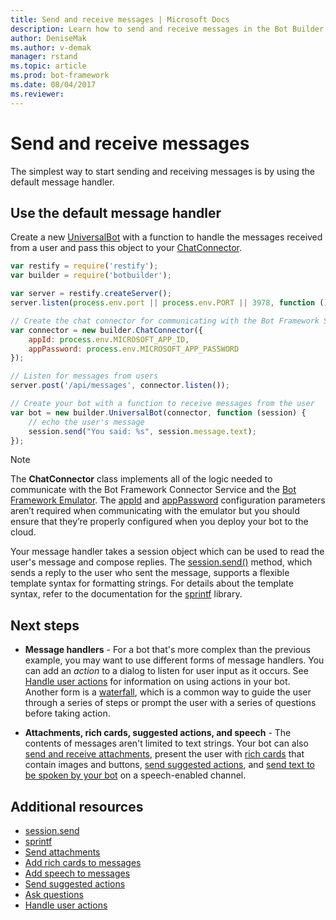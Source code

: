 ```yaml
---
title: Send and receive messages | Microsoft Docs
description: Learn how to send and receive messages in the Bot Builder SDK for Node.js.
author: DeniseMak
ms.author: v-demak
manager: rstand
ms.topic: article
ms.prod: bot-framework
ms.date: 08/04/2017
ms.reviewer:
---
```

# Send and receive messages

The simplest way to start sending and receiving messages is by using the default message handler. 

## Use the default message handler
Create a new [UniversalBot][UniversalBot] with a function to handle the messages received from a user 
and pass this object to your [ChatConnector][ChatConnector].

```javascript
var restify = require('restify');
var builder = require('botbuilder');

var server = restify.createServer();
server.listen(process.env.port || process.env.PORT || 3978, function () { });

// Create the chat connector for communicating with the Bot Framework Service
var connector = new builder.ChatConnector({
    appId: process.env.MICROSOFT_APP_ID,
    appPassword: process.env.MICROSOFT_APP_PASSWORD
});

// Listen for messages from users 
server.post('/api/messages', connector.listen());

// Create your bot with a function to receive messages from the user
var bot = new builder.UniversalBot(connector, function (session) {
    // echo the user's message
    session.send("You said: %s", session.message.text);
});
```

> [!NOTE] 
> The **ChatConnector** class implements all of the logic needed to communicate with the Bot Framework Connector Service and the [Bot Framework Emulator][emulator]. 
> The [appId][appId] and [appPassword][appPassword] configuration parameters aren’t required when communicating with the emulator but you should ensure that they’re properly configured when you deploy your bot to the cloud. 

Your message handler takes a session object which can be used to read the user's message and compose replies. 
The [session.send()][SessionSend] method, which sends a reply to the user who sent the message, supports a flexible template syntax for formatting strings.
For details about the template syntax, refer to the documentation for the [sprintf][sprintf] library.

## Next steps

* **Message handlers** - For a bot that's more complex than the previous example, you may want to use different forms of message handlers. You can add an *action* to a dialog to listen for user input as it occurs. See [Handle user actions](bot-builder-nodejs-dialog-actions.md) for information on using actions in your bot. Another form is a [waterfall](bot-builder-nodejs-dialog-waterfall.md), which is a common way to guide the user through a series of steps or prompt the user with a series of questions before taking action. 

* **Attachments, rich cards, suggested actions, and speech** - The contents of messages aren't limited to text strings. Your bot can also [send and receive attachments][SendAttachments], present the user with [rich cards][SendCardWithButtons] that contain images and buttons, [send suggested actions](bot-builder-nodejs-send-suggested-actions.md), and [send text to be spoken by your bot](bot-builder-nodejs-text-to-speech.md) on a speech-enabled channel.

## Additional resources

* [session.send][SessionSend]
* [sprintf][sprintf]
* [Send attachments][SendAttachments]
* [Add rich cards to messages][SendCardWithButtons]
* [Add speech to messages](bot-builder-nodejs-text-to-speech.md)
* [Send suggested actions](bot-builder-nodejs-send-suggested-actions.md)
* [Ask questions](bot-builder-nodejs-prompts.md)
* [Handle user actions](bot-builder-nodejs-dialog-actions.md)

[SendAttachments]: bot-builder-nodejs-send-receive-attachments.md
[SendCardWithButtons]: bot-builder-nodejs-send-rich-cards.md
[sprintf]: https://github.com/alexei/sprintf.js
[emulator]: ../debug-bots-emulator.md
[appId]: https://docs.botframework.com/en-us/node/builder/chat-reference/interfaces/_botbuilder_d_.ichatconnectorsettings.html#appid
[appPassword]: https://docs.botframework.com/en-us/node/builder/chat-reference/interfaces/_botbuilder_d_.ichatconnectorsettings.html#apppassword
[SessionSend]: https://docs.botframework.com/en-us/node/builder/chat-reference/classes/_botbuilder_d_.session#send
[UniversalBot]: https://docs.botframework.com/en-us/node/builder/chat-reference/classes/_botbuilder_d_.universalbot.html
[ChatConnector]: https://docs.botframework.com/en-us/node/builder/chat-reference/classes/_botbuilder_d_.chatconnector
